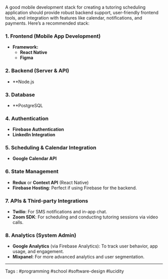 A good mobile development stack for creating a tutoring scheduling application should provide robust backend support, user-friendly frontend tools, and integration with features like calendar, notifications, and payments. Here’s a recommended stack:

### 1. **Frontend (Mobile App Development)**
   - **Framework:** 
     - **React Native**
     - **Figma**
### 2. **Backend (Server & API)**
   - **Node.js 
### 3. **Database**
   - **PostgreSQL 
### 4. **Authentication**
   - **Firebase Authentication**
   - **LinkedIn Integration**
   

### 5. **Scheduling & Calendar Integration**
   - **Google Calendar API**
### 6. **State Management**
   - **Redux** or **Context API** (React Native)
 -  **Firebase Hosting**: Perfect if using Firebase for the backend.
### 7. **APIs & Third-party Integrations**
   - **Twilio**: For SMS notifications and in-app chat.
   - **Zoom SDK**: For scheduling and conducting tutoring sessions via video calls.

### 8. **Analytics** (System Admin)
   - **Google Analytics** (via Firebase Analytics): To track user behavior, app usage, and engagement.
   - **Mixpanel**: For more advanced analytics and user segmentation.

____
Tags : #programming #school #software-design #lucidity